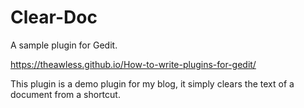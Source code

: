 # Clear-Doc
A sample plugin for Gedit.

https://theawless.github.io/How-to-write-plugins-for-gedit/

This plugin is a demo plugin for my blog, it simply clears the text of a document from a shortcut.
